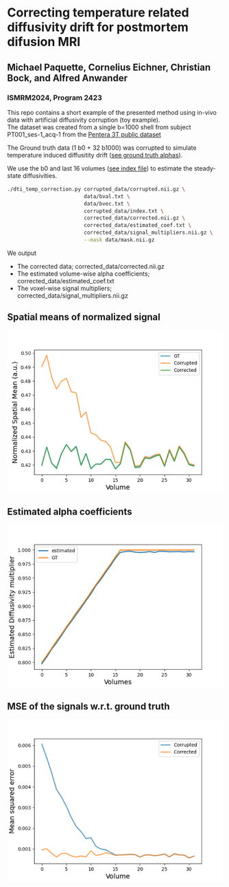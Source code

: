 # Correcting temperature related diffusivity drift for postmortem difusion MRI
## Michael Paquette, Cornelius Eichner, Christian Bock, and Alfred Anwander
### ISMRM2024, Program 2423

This repo contains a short example of the presented method using in-vivo data with artificial diffusivity corruption (toy example).  
The dataset was created from a single b=1000 shell from subject PT001_ses-1_acq-1 from the [Pentera 3T public dataset](https://zenodo.org/records/2602049)  


The Ground truth data (1 b0 + 32 b1000) was corrupted to simulate temperature induced diffusitity drift ([see ground truth alphas](corrupted_data/coef_alpha.txt)).  

We use the b0 and last 16 volumes ([see index file](corrupted_data/index.txt)) to estimate the steady-state diffusivities.  

```bash
./dti_temp_correction.py corrupted_data/corrupted.nii.gz \
                         data/bval.txt \
                         data/bvec.txt \
                         corrupted_data/index.txt \
                         corrected_data/corrected.nii.gz \
                         corrected_data/estimated_coef.txt \
                         corrected_data/signal_multipliers.nii.gz \
                         --mask data/mask.nii.gz
```
We output 
- The corrected data; corrected_data/corrected.nii.gz
- The estimated volume-wise alpha coefficients; corrected_data/estimated_coef.txt
- The voxel-wise signal multipliers; corrected_data/signal_multipliers.nii.gz


## Spatial means of normalized signal
![Spatial means of the ground truth normalized data, the arificially corrupted data and the corrected data.](images/spatial_means.png)

## Estimated alpha coefficients
![Ground truth vs estimated alpha coefficients.](images/alpha_coef_estimation.png)

## MSE of the signals w.r.t. ground truth
![Mean squared error for corrupted and corrected data with respect to the ground truth.](images/signal_mse.png)


